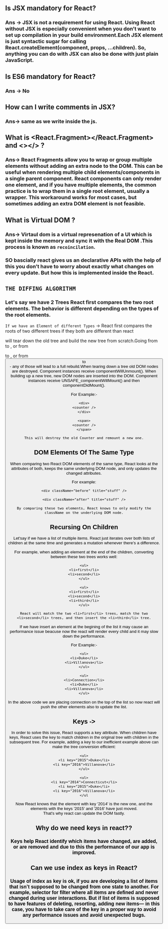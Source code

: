 ## Is JSX mandatory for React?
### Ans -> JSX is not a requirement for using React. Using React without JSX is especially convenient when you don’t want to set up compilation in your build environment.Each JSX element is just syntactic sugar for calling React.createElement(component, props, ...children). So, anything you can do with JSX can also be done with just plain JavaScript.

## Is ES6 mandatory for React?
### Ans -> No

## How can I write comments in JSX?
### Ans-> same as we write inside the js.

## What is <React.Fragment></React.Fragment> and <></> ?
### Ans-> React Fragments allow you to wrap or group multiple elements without adding an extra node to the DOM. This can be useful when rendering multiple child elements/components in a single parent component. React components can only render one element, and if you have multiple elements, the common practice is to wrap them in a single root element, usually a <div> wrapper. This workaround works for most cases, but sometimes adding an extra DOM element is not feasible.  


## What is Virtual DOM ?

### Ans-> Virtaul dom is a virtual represenation of a UI which is kept inside the memory and sync it with the Real DOM .This process is known as `recoincilation`.

### SO bascially react gives us an declarative APIs with the help of this you don’t have to worry about exactly what changes on every update. But how this is implemented inside the React.

## `THE DIFFING ALGORITHM`

### Let's say we have 2 Trees React first compares the two root elements. The behavior is different depending on the types of the root elements.

`If we have an Element of different Types` -> React first compares the roots of two different trees if they both are different than react 

will tear down the old tree and build the new tree from scratch.Going from <a> to <img>, or from <Article> to <Comment>, or from <Button> to <div> - any of those will lead to a full rebuild.When tearing down a tree old DOM nodes are destroyed. Component instances receive componentWillUnmount(). When building up a new tree, new DOM nodes are inserted into the DOM. Component instances receive UNSAFE_componentWillMount() and then componentDidMount(). 

For Example:-

    <div>
    <counter />
    </div>

    <span>
    <counter />
    </span>

`This will destroy the old Counter and remount a new one.`

## DOM Elements Of The Same Type

When comparing two React DOM elements of the same type, React looks at the attributes of both, keeps the same underlying DOM node, and only updates the changed attributes. 

For example:

    <div className="before" title="stuff" />

    <div className="after" title="stuff" />

`By comparing these two elements, React knows to only modify the className on the underlying DOM node.`


## Recursing On Children


Let'say if we have a list of multiple items. React just iterates over both lists of children at the same time and generates a mutation whenever there’s a difference.

For example, when adding an element at the end of the children, converting between these two trees works well:

    <ul>
    <li>first</li>
    <li>second</li>
    </ul>

    <ul>
    <li>first</li>
    <li>second</li>
    <li>third</li>
    </ul>

`React will match the two <li>first</li> trees, match the two <li>second</li> trees, and then insert the <li>third</li> tree.`    


If we have insert an element at the begining of the list it may cause an performance issue beacuse now the react will render every child and it may slow down the performance.

For Example:-

    <ul>
    <li>Duke</li>
    <li>Villanova</li>
    </ul>

    <ul>
    <li>Connection</li>
    <li>Duke</li>
    <li>Villanova</li>
    </ul>

In the above code we are placing connection on the top of the list so now react will push the other elements also to update the list.


## Keys -> 

In order to solve this issue, React supports a key attribute. When children have keys, React uses the key to match children in the original tree with children in the subsequent tree. For example, adding a key to our inefficient example above can make the tree conversion efficient:

    <ul>
    <li key="2015">Duke</li>
    <li key="2016">Villanova</li>
    </ul>

    <ul>
    <li key="2014">Connecticut</li>
    <li key="2015">Duke</li>
    <li key="2016">Villanova</li>
    </ul

Now React knows that the element with key '2014' is the new one, and the elements with the keys '2015' and '2016' have just moved.    
That's why react can update the DOM fastly.



## Why do we need keys in react??

### Keys help React identify which items have changed, are added, or are removed and due to this the performance of our app is improved.

## Can we use index as keys in React?

###  Usage of index as key is ok, if you are developing a list of items that isn’t supposed to be changed from one state to another. For example, selector for filter where all items are defined and never changed during user interactions. But if list of items is supposed to have features of deleting, resorting, adding new items— in this case, you have to take care of the key in a proper way to avoid any performance issues and avoid unexpected bugs.



